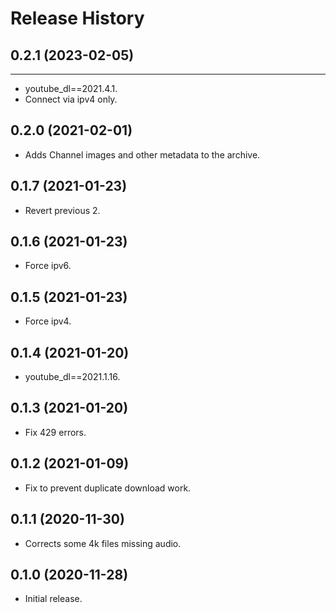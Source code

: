 Release History
===============

## 0.2.1 (2023-02-05)
------------------

- youtube_dl==2021.4.1.
- Connect via ipv4 only.


0.2.0 (2021-02-01)
------------------

- Adds Channel images and other metadata to the archive.


0.1.7 (2021-01-23)
------------------

- Revert previous 2.


0.1.6 (2021-01-23)
------------------

- Force ipv6.


0.1.5 (2021-01-23)
------------------

- Force ipv4.


0.1.4 (2021-01-20)
------------------

- youtube_dl==2021.1.16.


0.1.3 (2021-01-20)
------------------

- Fix 429 errors.


0.1.2 (2021-01-09)
------------------

- Fix to prevent duplicate download work.


0.1.1 (2020-11-30)
------------------

- Corrects some 4k files missing audio.


0.1.0 (2020-11-28)
------------------

- Initial release.
